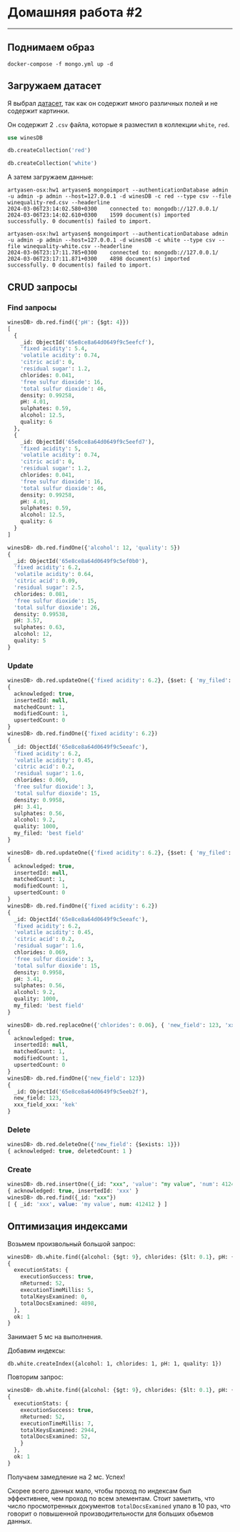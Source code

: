# Домашняя работа #2

---

## Поднимаем образ

`docker-compose -f mongo.yml up -d`

## Загружаем датасет

Я выбрал [датасет](https://archive.ics.uci.edu/ml/datasets/wine+quality), так как он содержит много различных полей и не содержит картинки.

Он содержит 2 `.csv` файла, которые я разместил в коллекции `white`, `red`.

```sql
use winesDB

db.createCollection('red')

db.createCollection('white')
```

А затем загружаем данные:

```shell
artyasen-osx:hw1 artyasen$ mongoimport --authenticationDatabase admin -u admin -p admin --host=127.0.0.1 -d winesDB -c red --type csv --file winequality-red.csv --headerline
2024-03-06T23:14:02.580+0300	connected to: mongodb://127.0.0.1/
2024-03-06T23:14:02.610+0300	1599 document(s) imported successfully. 0 document(s) failed to import.

artyasen-osx:hw1 artyasen$ mongoimport --authenticationDatabase admin -u admin -p admin --host=127.0.0.1 -d winesDB -c white --type csv --file winequality-white.csv --headerline
2024-03-06T23:17:11.785+0300	connected to: mongodb://127.0.0.1/
2024-03-06T23:17:11.871+0300	4898 document(s) imported successfully. 0 document(s) failed to import.
```

## CRUD запросы

### Find запросы

```sql
winesDB> db.red.find({'pH': {$gt: 4}})
[
  {
    _id: ObjectId('65e8ce8a64d0649f9c5eefcf'),
    'fixed acidity': 5.4,
    'volatile acidity': 0.74,
    'citric acid': 0,
    'residual sugar': 1.2,
    chlorides: 0.041,
    'free sulfur dioxide': 16,
    'total sulfur dioxide': 46,
    density: 0.99258,
    pH: 4.01,
    sulphates: 0.59,
    alcohol: 12.5,
    quality: 6
  },
  {
    _id: ObjectId('65e8ce8a64d0649f9c5eefd7'),
    'fixed acidity': 5,
    'volatile acidity': 0.74,
    'citric acid': 0,
    'residual sugar': 1.2,
    chlorides: 0.041,
    'free sulfur dioxide': 16,
    'total sulfur dioxide': 46,
    density: 0.99258,
    pH: 4.01,
    sulphates: 0.59,
    alcohol: 12.5,
    quality: 6
  }
]
```

```sql
winesDB> db.red.findOne({'alcohol': 12, 'quality': 5})
{
  _id: ObjectId('65e8ce8a64d0649f9c5ef0b0'),
  'fixed acidity': 6.2,
  'volatile acidity': 0.64,
  'citric acid': 0.09,
  'residual sugar': 2.5,
  chlorides: 0.081,
  'free sulfur dioxide': 15,
  'total sulfur dioxide': 26,
  density: 0.99538,
  pH: 3.57,
  sulphates: 0.63,
  alcohol: 12,
  quality: 5
}
```

### Update

```sql
winesDB> db.red.updateOne({'fixed acidity': 6.2}, {$set: { 'my_filed': 'best field', 'quality': 1000 }})
{
  acknowledged: true,
  insertedId: null,
  matchedCount: 1,
  modifiedCount: 1,
  upsertedCount: 0
}
winesDB> db.red.findOne({'fixed acidity': 6.2})
{
  _id: ObjectId('65e8ce8a64d0649f9c5eeafc'),
  'fixed acidity': 6.2,
  'volatile acidity': 0.45,
  'citric acid': 0.2,
  'residual sugar': 1.6,
  chlorides: 0.069,
  'free sulfur dioxide': 3,
  'total sulfur dioxide': 15,
  density: 0.9958,
  pH: 3.41,
  sulphates: 0.56,
  alcohol: 9.2,
  quality: 1000,
  my_filed: 'best field'
}
```

```sql
winesDB> db.red.updateOne({'fixed acidity': 6.2}, {$set: { 'my_filed': 'best field', 'quality': 1000 }})
{
  acknowledged: true,
  insertedId: null,
  matchedCount: 1,
  modifiedCount: 1,
  upsertedCount: 0
}
winesDB> db.red.findOne({'fixed acidity': 6.2})
{
  _id: ObjectId('65e8ce8a64d0649f9c5eeafc'),
  'fixed acidity': 6.2,
  'volatile acidity': 0.45,
  'citric acid': 0.2,
  'residual sugar': 1.6,
  chlorides: 0.069,
  'free sulfur dioxide': 3,
  'total sulfur dioxide': 15,
  density: 0.9958,
  pH: 3.41,
  sulphates: 0.56,
  alcohol: 9.2,
  quality: 1000,
  my_filed: 'best field'
}
```

```sql
winesDB> db.red.replaceOne({'chlorides': 0.06}, { 'new_field': 123, 'xxx_field_xxx': 'kek' })
{
  acknowledged: true,
  insertedId: null,
  matchedCount: 1,
  modifiedCount: 1,
  upsertedCount: 0
}
winesDB> db.red.findOne({'new_field': 123})
{
  _id: ObjectId('65e8ce8a64d0649f9c5eeb2f'),
  new_field: 123,
  xxx_field_xxx: 'kek'
}
```

### Delete

```sql
winesDB> db.red.deleteOne({'new_field': {$exists: 1}})
{ acknowledged: true, deletedCount: 1 }
```

### Create

```sql
winesDB> db.red.insertOne({_id: "xxx", 'value': "my value", 'num': 412412})
{ acknowledged: true, insertedId: 'xxx' }
winesDB> db.red.find({_id: "xxx"})
[ { _id: 'xxx', value: 'my value', num: 412412 } ]
```

## Оптимизация индексами

Возьмем произвольный большой запрос:

```sql
winesDB> db.white.find({alcohol: {$gt: 9}, chlorides: {$lt: 0.1}, pH: {$lt: 3.3, $gt: 3.1}, quality: 4}).explain("executionStats")
{
  executionStats: {
    executionSuccess: true,
    nReturned: 52,
    executionTimeMillis: 5,
    totalKeysExamined: 0,
    totalDocsExamined: 4898,
  },
  ok: 1
}
```

Занимает 5 мс на выполнения.

Добавим индексы:

`db.white.createIndex({alcohol: 1, chlorides: 1, pH: 1, quality: 1})`

Повторим запрос:

```sql
winesDB> db.white.find({alcohol: {$gt: 9}, chlorides: {$lt: 0.1}, pH: {$lt: 3.3, $gt: 3.1}, quality: 4}).explain("executionStats")
{
  executionStats: {
    executionSuccess: true,
    nReturned: 52,
    executionTimeMillis: 7,
    totalKeysExamined: 2944,
    totalDocsExamined: 52,
    }
  },
  ok: 1
}
```

Получаем замедление на 2 мс. Успех!

Скорее всего данных мало, чтобы проход по индексам был эффективнее, чем проход по всем элементам. Стоит заметить, что число просмотренных документов `totalDocsExamined` упало в 10 раз, что говорит о повышенной производительности для больших обьемов данных.
